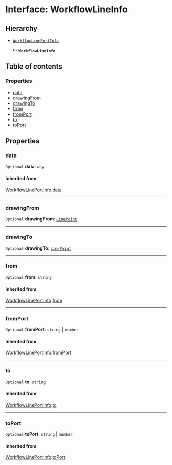 # Interface: WorkflowLineInfo

## Hierarchy

* [`WorkflowLinePortInfo`](/en/auto-docs/free-layout-editor/interfaces/WorkflowLinePortInfo.md)

  ↳ **`WorkflowLineInfo`**

## Table of contents

### Properties

* [data](/en/auto-docs/free-layout-editor/interfaces/WorkflowLineInfo.md#data)
* [drawingFrom](/en/auto-docs/free-layout-editor/interfaces/WorkflowLineInfo.md#drawingfrom)
* [drawingTo](/en/auto-docs/free-layout-editor/interfaces/WorkflowLineInfo.md#drawingto)
* [from](/en/auto-docs/free-layout-editor/interfaces/WorkflowLineInfo.md#from)
* [fromPort](/en/auto-docs/free-layout-editor/interfaces/WorkflowLineInfo.md#fromport)
* [to](/en/auto-docs/free-layout-editor/interfaces/WorkflowLineInfo.md#to)
* [toPort](/en/auto-docs/free-layout-editor/interfaces/WorkflowLineInfo.md#toport)

## Properties

### data

`Optional` **data**: `any`

#### Inherited from

[WorkflowLinePortInfo](/en/auto-docs/free-layout-editor/interfaces/WorkflowLinePortInfo.md).[data](/en/auto-docs/free-layout-editor/interfaces/WorkflowLinePortInfo.md#data)

***

### drawingFrom

`Optional` **drawingFrom**: [`LinePoint`](/en/auto-docs/free-layout-editor/interfaces/LinePoint.md)

***

### drawingTo

`Optional` **drawingTo**: [`LinePoint`](/en/auto-docs/free-layout-editor/interfaces/LinePoint.md)

***

### from

`Optional` **from**: `string`

#### Inherited from

[WorkflowLinePortInfo](/en/auto-docs/free-layout-editor/interfaces/WorkflowLinePortInfo.md).[from](/en/auto-docs/free-layout-editor/interfaces/WorkflowLinePortInfo.md#from)

***

### fromPort

`Optional` **fromPort**: `string` | `number`

#### Inherited from

[WorkflowLinePortInfo](/en/auto-docs/free-layout-editor/interfaces/WorkflowLinePortInfo.md).[fromPort](/en/auto-docs/free-layout-editor/interfaces/WorkflowLinePortInfo.md#fromport)

***

### to

`Optional` **to**: `string`

#### Inherited from

[WorkflowLinePortInfo](/en/auto-docs/free-layout-editor/interfaces/WorkflowLinePortInfo.md).[to](/en/auto-docs/free-layout-editor/interfaces/WorkflowLinePortInfo.md#to)

***

### toPort

`Optional` **toPort**: `string` | `number`

#### Inherited from

[WorkflowLinePortInfo](/en/auto-docs/free-layout-editor/interfaces/WorkflowLinePortInfo.md).[toPort](/en/auto-docs/free-layout-editor/interfaces/WorkflowLinePortInfo.md#toport)
